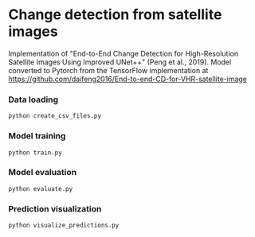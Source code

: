 # Change detection from satellite images
Implementation of "End-to-End Change Detection for High-Resolution Satellite Images Using Improved UNet++" (Peng et al., 2019).
Model converted to Pytorch from the TensorFlow implementation at https://github.com/daifeng2016/End-to-end-CD-for-VHR-satellite-image

### Data loading 
```
python create_csv_files.py
```

### Model training
```
python train.py
```

### Model evaluation
```
python evaluate.py
```

### Prediction visualization
```
python visualize_predictions.py
```

